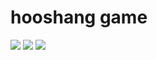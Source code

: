 # hooshang game
<img src="https://s8.uupload.ir/files/screenshot_(61)_t82u.png"/>
<img src="https://s8.uupload.ir/files/screenshot_(59)_rmvz.png"/>
<img src="https://s8.uupload.ir/files/screenshot_(60)_eiy2.png"/>
